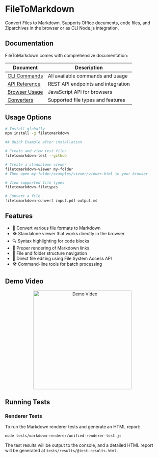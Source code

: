 # FileToMarkdown

Convert Files to Markdown. Supports Office documents, code files, and Ziparchives in the browser or as CLI Node.js integration.

## Documentation

FileToMarkdown comes with comprehensive documentation:

| Document | Description |
|----------|-------------|
| [CLI Commands](docs/COMMANDS.md) | All available commands and usage |
| [API Reference](docs/API.md) | REST API endpoints and integration |
| [Browser Usage](docs/BROWSER.md) | JavaScript API for browsers |
| [Converters](docs/CONVERTERS.md) | Supported file types and features |

## Usage Options

```bash
# Install globally
npm install -g filetomarkdown

## Quick Example after installation

# Create and view test files
filetomarkdown-test --github

# Create a standalone viewer
filetomarkdown-viewer my-folder
# Then open my-folder/examples/viewer/viewer.html in your browser

# View supported file types
filetomarkdown-filetypes

# Convert a file
filetomarkdown-convert input.pdf output.md
```

## Features

- 📄 Convert various file formats to Markdown
- 👁️ Standalone viewer that works directly in the browser
- 🔍 Syntax highlighting for code blocks
- 🔗 Proper rendering of Markdown links
- 📂 File and folder structure navigation
- 🔧 Direct file editing using File System Access API
- 🛠️ Command-line tools for batch processing

## Demo Video
<div align="center">
  <a href="https://youtu.be/UkGT3DDPTGI">
    <img src="https://img.youtube.com/vi/UkGT3DDPTGI/mqdefault.jpg" width="320" alt="Demo Video" />
  </a>
</div>

## Running Tests

### Renderer Tests

To run the Markdown renderer tests and generate an HTML report:

```bash
node tests/markdown-renderer/unified-renderer-test.js
```

The test results will be output to the console, and a detailed HTML report will be generated at `tests/results/@test-results.html`.